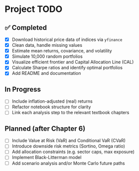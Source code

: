 # Project TODO

## ✅ Completed

- [x] Download historical price data of indices via `yfinance`
- [x] Clean data, handle missing values
- [x] Estimate mean returns, covariance, and volatility
- [x] Simulate 10,000 random portfolios
- [x] Visualize efficient frontier and Capital Allocation Line (CAL)
- [x] Calculate Sharpe ratios and identify optimal portfolios
- [x] Add README and documentation

## In Progress

- [ ] Include inflation-adjusted (real) returns
- [ ] Refactor notebook structure for clarity
- [ ] Link each analysis step to the relevant textbook chapters

## Planned (after Chapter 6)

- [ ] Include Value at Risk (VaR) and Conditional VaR (CVaR)
- [ ] Introduce downside risk metrics (Sortino, Omega ratio)
- [ ] Add allocation constraints (e.g. sector caps, max exposure)
- [ ] Implement Black-Litterman model
- [ ] Add scenario analysis and/or Monte Carlo future paths